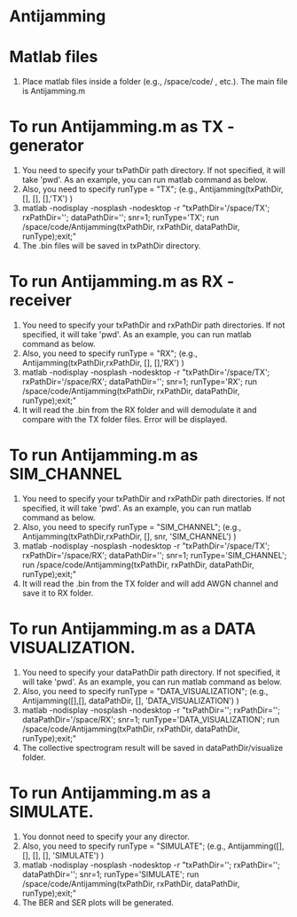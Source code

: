 # Antijamming
# Matlab files
1. Place matlab files inside a folder (e.g., /space/code/ , etc.). The main file is Antijamming.m

# To run Antijamming.m as TX - generator
1. You need to specify your txPathDir path directory. If not specified, it will take 'pwd'. As an example, you can run matlab command as below.
2. Also, you need to specify runType   = "TX"; (e.g., Antijamming(txPathDir,[], [], [],'TX') )
3. matlab -nodisplay -nosplash -nodesktop -r "txPathDir='/space/TX'; rxPathDir=''; dataPathDir='';  snr=1; runType='TX'; run /space/code/Antijamming(txPathDir, rxPathDir, dataPathDir, runType);exit;"
4. The .bin files will be saved in txPathDir directory. 

# To run Antijamming.m as RX - receiver
1. You need to specify your txPathDir and rxPathDir path directories. If not specified, it will take 'pwd'. As an example, you can run matlab command as below.
2. Also, you need to specify runType   = "RX"; (e.g., Antijamming(txPathDir,rxPathDir, [], [],'RX') )
3. matlab -nodisplay -nosplash -nodesktop -r "txPathDir='/space/TX'; rxPathDir='/space/RX'; dataPathDir='';  snr=1; runType='RX'; run /space/code/Antijamming(txPathDir, rxPathDir, dataPathDir, runType);exit;"
4. It will read the .bin from the RX folder and will demodulate it and compare with the TX folder files. Error will be displayed.

# To run Antijamming.m as SIM_CHANNEL 
1. You need to specify your txPathDir and rxPathDir path directories. If not specified, it will take 'pwd'. As an example, you can run matlab command as below.
2. Also, you need to specify runType   = "SIM_CHANNEL"; (e.g., Antijamming(txPathDir,rxPathDir, [], snr, 'SIM_CHANNEL') )
3. matlab -nodisplay -nosplash -nodesktop -r "txPathDir='/space/TX'; rxPathDir='/space/RX'; dataPathDir=''; snr=1; runType='SIM_CHANNEL'; run /space/code/Antijamming(txPathDir, rxPathDir, dataPathDir, runType);exit;"
4. It will read the .bin from the TX folder and will add AWGN channel and save it to RX folder.


# To run Antijamming.m as a DATA VISUALIZATION. 
1. You need to specify your dataPathDir path directory. If not specified, it will take 'pwd'. As an example, you can run matlab command as below.
3. Also, you need to specify  runType   = "DATA_VISUALIZATION"; (e.g., Antijamming([],[], dataPathDir, [], 'DATA_VISUALIZATION') )
4. matlab -nodisplay -nosplash -nodesktop -r "txPathDir=''; rxPathDir=''; dataPathDir='/space/RX';  snr=1; runType='DATA_VISUALIZATION'; run /space/code/Antijamming(txPathDir, rxPathDir, dataPathDir, runType);exit;"
5. The collective spectrogram result will be saved in dataPathDir/visualize folder. 

# To run Antijamming.m as a SIMULATE. 
1. You donnot need to specify your any director. 
3. Also, you need to specify  runType   = "SIMULATE"; (e.g., Antijamming([],[], [], [], 'SIMULATE') )
4. matlab -nodisplay -nosplash -nodesktop -r "txPathDir=''; rxPathDir=''; dataPathDir='';  snr=1; runType='SIMULATE'; run /space/code/Antijamming(txPathDir, rxPathDir, dataPathDir, runType);exit;"
5. The BER and SER plots will be generated.
